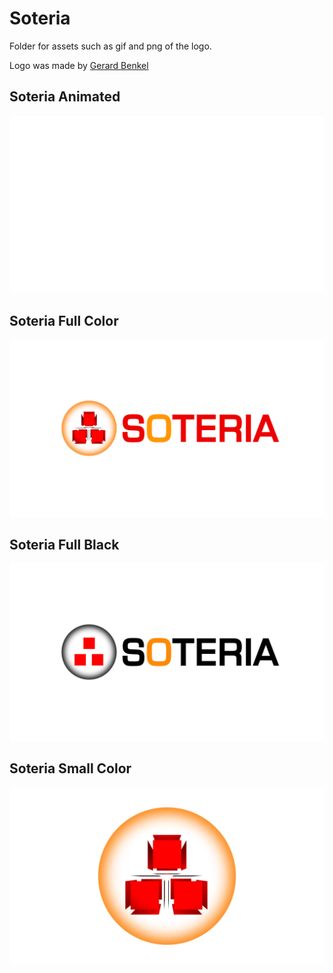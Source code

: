 # Soteria

Folder for assets such as gif and png of the logo. 

Logo was made by [Gerard Benkel](https://www.linkedin.com/in/gerard-benkel-21283013/)

## Soteria Animated
![Soteria_animated](https://raw.githubusercontent.com/leobenkel/Soteria/master/assets/Soteria_animated.gif)

## Soteria Full Color
![Soteria_full_color](https://raw.githubusercontent.com/leobenkel/Soteria/master/assets/Soteria_full_color.png)

## Soteria Full Black
![Soteria_full_black](https://raw.githubusercontent.com/leobenkel/Soteria/master/assets/Soteria_full_black.png)

## Soteria Small Color
![Soteria_small_color](https://raw.githubusercontent.com/leobenkel/Soteria/master/assets/Soteria_small_color.png)
